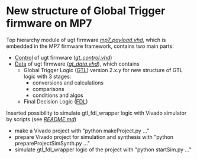 # New structure of Global Trigger firmware on MP7

Top hierarchy module of ugt firmware *[mp7_payload.vhd](firmware/hdl/mp7_payload.vhd)*, which is embedded in the MP7 firmware framework, contains two main parts:

* [Control](doc/control.md) of ugt firmware (*[gt_control.vhd](firmware/hdl/gt_control.vhd)*)
* [Data](doc/data.md) of ugt firmware (*[gt_data.vhd](firmware/hdl/gt_data.vhd)*), which contains 
  * Global Trigger Logic ([GTL](doc/gtl.md)) version 2.x.y for new structure of GTL logic with 3 stages: 
    * conversions and calculations
    * comparisons
    * conditions and algos
  * Final Decision Logic ([FDL](doc/fdl.md))

Inserted possibility to simulate gtl_fdl_wrapper logic with Vivado simulator by scripts (see *[README.md](scripts/README.md)*)
* make a Vivado project with "python makeProject.py ..."
* prepare Vivado project for simulation and synthesis with "python prepareProjectSimSynth.py ..."
* simulate gtl_fdl_wrapper logic of the project with "python startSim.py ..."
